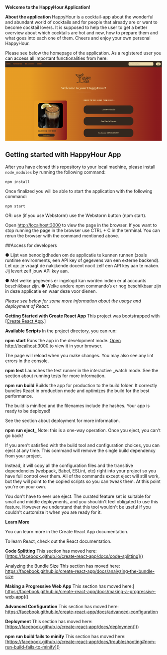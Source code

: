 **Welcome to the HappyHour Application!** 

**About the application** 
HappyHour is a cocktail-app about the wonderful and abundant world of cocktails and for people that already are or want to become cocktail lovers.
It is supposed to help the user to get a better overview about which cocktails are hot and new, how to prepare them and what goes into each one of them.
Cheers and enjoy your own personal HappyHour. 

Please see below the homepage of the application.
As a registered user you can access all important functionalities from here: 
![screenshot_homepage](src/assets/images/screenshot_homepage.png)

## Getting started with HappyHour App

After you have cloned this repository to your local machine, please install `node_modules` by running the following command:
```
npm install
```

Once finalized you will be able to start the application with the following command: 
```
npm start
```
OR: use (if you use Webstorm) use the Webstorm button (npm start). 

Open [http://localhost:3000](http://localhost:3000/) to view the page in the browser.
If you want to stop running the page in the browser use CTRL + C in the terminal. 
You can rerun the browser with the command mentioned above. 

##Access for developers 








● Lijst van benodigdheden om de applicatie te kunnen runnen (zoals runtime environments, een
API key of gegevens van een externe backend). Let op: je vraagt de nakijkende docent nooit zelf
een API key aan te maken. Jij levert zelf jouw API key aan.

● Met welke gegevens er ingelogd kan worden indien er al accounts beschikbaar zijn.
● Welke andere npm commando’s er nog beschikbaar zijn in deze applicatie en waar deze voor
dienen.


_Please see below for some more information about the usage and deployment of React:_

**Getting Started with Create React App**
This project was bootstrapped with [[Create React App](https://github.com/facebook/create-react-app).]

**Available Scripts**
In the project directory, you can run:

**npm start**
Runs the app in the development mode.
[Open http://localhost:3000 ]()to view it in your browser.

The page will reload when you make changes.
You may also see any lint errors in the console.

**npm test**
Launches the test runner in the interactive _watch mode.
See the section about running tests for more information.

**npm run build**
Builds the app for production to the build folder.
It correctly bundles React in production mode and optimizes the build for the best performance.

The build is minified and the filenames include the hashes.
Your app is ready to be deployed!

See the section about deployment for more information.

**npm run eject_**
Note: this is a one-way operation. Once you eject, you can't go back!

If you aren't satisfied with the build tool and configuration choices, you can eject at any time. This command will remove the single build dependency from your project.

Instead, it will copy all the configuration files and the transitive dependencies (webpack, Babel, ESLint, etc) right into your project so you have full control over them. All of the commands except eject will still work, but they will point to the copied scripts so you can tweak them. At this point you're on your own.

You don't have to ever use eject. The curated feature set is suitable for small and middle deployments, and you shouldn't feel obligated to use this feature. However we understand that this tool wouldn't be useful if you couldn't customize it when you are ready for it.

**Learn More**

You can learn more in the Create React App documentation.

To learn React, check out the React documentation.

**Code Splitting**
This section has moved here: [https://facebook.github.io/create-react-app/docs/code-splitting]()

Analyzing the Bundle Size
This section has moved here: https://facebook.github.io/create-react-app/docs/analyzing-the-bundle-size

**Making a Progressive Web App**
This section has moved here:[ https://facebook.github.io/create-react-app/docs/making-a-progressive-web-app]()

**Advanced Configuration**
This section has moved here: https://facebook.github.io/create-react-app/docs/advanced-configuration

**Deployment**
This section has moved here: [https://facebook.github.io/create-react-app/docs/deployment]()

**npm run build fails to minify**
This section has moved here: [https://facebook.github.io/create-react-app/docs/troubleshooting#npm-run-build-fails-to-minify]()
